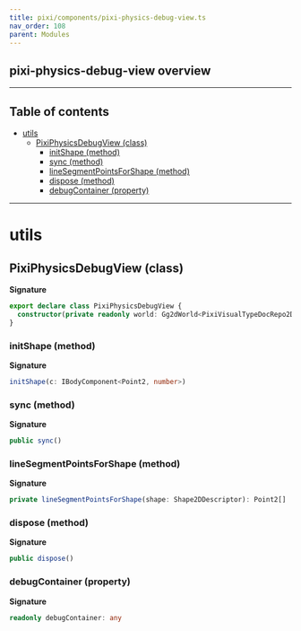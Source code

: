 ```yaml
---
title: pixi/components/pixi-physics-debug-view.ts
nav_order: 108
parent: Modules
---
```


## pixi-physics-debug-view overview

---

<h2 class="text-delta">Table of contents</h2>

- [utils](#utils)
  - [PixiPhysicsDebugView (class)](#pixiphysicsdebugview-class)
    - [initShape (method)](#initshape-method)
    - [sync (method)](#sync-method)
    - [lineSegmentPointsForShape (method)](#linesegmentpointsforshape-method)
    - [dispose (method)](#dispose-method)
    - [debugContainer (property)](#debugcontainer-property)

---

# utils

## PixiPhysicsDebugView (class)

**Signature**

```ts
export declare class PixiPhysicsDebugView {
  constructor(private readonly world: Gg2dWorld<PixiVisualTypeDocRepo2D>)
}
```

### initShape (method)

**Signature**

```ts
initShape(c: IBodyComponent<Point2, number>)
```

### sync (method)

**Signature**

```ts
public sync()
```

### lineSegmentPointsForShape (method)

**Signature**

```ts
private lineSegmentPointsForShape(shape: Shape2DDescriptor): Point2[]
```

### dispose (method)

**Signature**

```ts
public dispose()
```

### debugContainer (property)

**Signature**

```ts
readonly debugContainer: any
```
